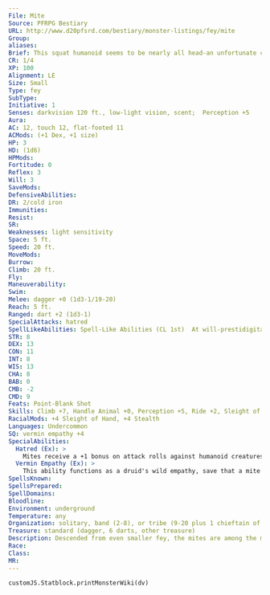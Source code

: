 ```yaml
---
File: Mite
Source: PFRPG Bestiary
URL: http://www.d20pfsrd.com/bestiary/monster-listings/fey/mite
Group: 
aliases: 
Brief: This squat humanoid seems to be nearly all head-an unfortunate circumstance, considering how ugly its puffy blue face is.
CR: 1/4
XP: 100
Alignment: LE
Size: Small
Type: fey
SubType: 
Initiative: 1
Senses: darkvision 120 ft., low-light vision, scent;  Perception +5
Aura: 
AC: 12, touch 12, flat-footed 11
ACMods: (+1 Dex, +1 size)
HP: 3
HD: (1d6)
HPMods: 
Fortitude: 0
Reflex: 3
Will: 3
SaveMods: 
DefensiveAbilities: 
DR: 2/cold iron
Immunities: 
Resist: 
SR: 
Weaknesses: light sensitivity
Space: 5 ft.
Speed: 20 ft.
MoveMods: 
Burrow: 
Climb: 20 ft.
Fly: 
Maneuverability: 
Swim: 
Melee: dagger +0 (1d3-1/19-20)
Reach: 5 ft.
Ranged: dart +2 (1d3-1)
SpecialAttacks: hatred
SpellLikeAbilities: Spell-Like Abilities (CL 1st)  At will-prestidigitation  1/day-doom (DC 10)
STR: 8
DEX: 13
CON: 11
INT: 8
WIS: 13
CHA: 8
BAB: 0
CMB: -2
CMD: 9
Feats: Point-Blank Shot
Skills: Climb +7, Handle Animal +0, Perception +5, Ride +2, Sleight of Hand +9, Stealth +13
RacialMods: +4 Sleight of Hand, +4 Stealth
Languages: Undercommon
SQ: vermin empathy +4
SpecialAbilities:
  Hatred (Ex): >
    Mites receive a +1 bonus on attack rolls against humanoid creatures of the dwarf or gnome subtype due to special training against these hated foes.
  Vermin Empathy (Ex): >
    This ability functions as a druid's wild empathy, save that a mite can only use this ability on vermin. A mite gains a +4 racial bonus on this check.  Vermin are normally mindless, but this empathic communication imparts on them a modicum of implanted intelligence, allowing mites to train Medium vermin and use them as mounts. Vermin empathy treats swarms as if they were one creature possessing a single mind-a mite can thus use this ability to influence and direct the actions of swarms with relative ease.
SpellsKnown: 
SpellsPrepared: 
SpellDomains: 
Bloodline: 
Environment: underground
Temperature: any
Organization: solitary, band (2-8), or tribe (9-20 plus 1 chieftain of 2nd-4th level and 2-6 giant vermin)
Treasure: standard (dagger, 6 darts, other treasure)
Description: Descended from even smaller fey, the mites are among the most pitiful and craven dwellers of the dark.  Hideously ugly, even goblins have been known to mock mites for their homely appearances, mockery most mites take to heart and nurture for weeks, months, or even years in their tiny homes, until their distress and anger finally overcome their natural cowardice and impel them forth on short-lived bouts of bloody vengeance from the doubtful safety of a spider's back.  Mites, once closer to the strange realm of the fey, have grown larger and stockier after countless generations spent on the Material Plane. Yet still, their stature places them at the bottom of the pile in the dangerous caverns in which they live. Their traditional enemies are dwarves and gnomes, particularly the svirfneblin of the deep underground caves. The one thing that gives them a significant edge over an enemy in a fight is their natural ability to empathize with normally mindless vermin- mites are particularly fond of spiders, centipedes, and cave fishers, and a mite colony usually has a few of these far more dangerous monsters on hand to defend the group.  Although they have lost the supernatural ability to tinker with magic items, luck, or mechanical objects possessed by their more sinister and dangerous gremlin kin, mites retain the ability to perform minor magical tricks with prestidigitation, and often use these tricks to annoy their enemies. When faced with dangerous foes, a mite uses its doom ability to hex a foe-a mite's eyes bulge hideously open when it uses this spell-like ability.  A mite is 3 feet tall and weighs 40 pounds.
Race: 
Class: 
MR: 
---
```

```dataviewjs
customJS.Statblock.printMonsterWiki(dv)
```
